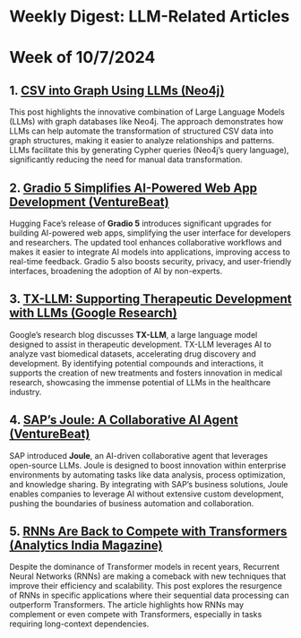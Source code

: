 # Weekly Digest: LLM-Related Articles

# Week of 10/7/2024

## 1. [CSV into Graph Using LLMs (Neo4j)](https://neo4j.com/developer-blog/csv-into-graph-using-llm/)
This post highlights the innovative combination of Large Language Models (LLMs) with graph databases like Neo4j. The approach demonstrates how LLMs can help automate the transformation of structured CSV data into graph structures, making it easier to analyze relationships and patterns. LLMs facilitate this by generating Cypher queries (Neo4j’s query language), significantly reducing the need for manual data transformation.

## 2. [Gradio 5 Simplifies AI-Powered Web App Development (VentureBeat)](https://venturebeat.com/ai/gradio-5-is-here-hugging-faces-newest-tool-simplifies-building-ai-powered-web-apps/)
Hugging Face’s release of **Gradio 5** introduces significant upgrades for building AI-powered web apps, simplifying the user interface for developers and researchers. The updated tool enhances collaborative workflows and makes it easier to integrate AI models into applications, improving access to real-time feedback. Gradio 5 also boosts security, privacy, and user-friendly interfaces, broadening the adoption of AI by non-experts.

## 3. [TX-LLM: Supporting Therapeutic Development with LLMs (Google Research)](https://research.google/blog/tx-llm-supporting-therapeutic-development-with-large-language-models/)
Google’s research blog discusses **TX-LLM**, a large language model designed to assist in therapeutic development. TX-LLM leverages AI to analyze vast biomedical datasets, accelerating drug discovery and development. By identifying potential compounds and interactions, it supports the creation of new treatments and fosters innovation in medical research, showcasing the immense potential of LLMs in the healthcare industry.

## 4. [SAP’s Joule: A Collaborative AI Agent (VentureBeat)](https://venturebeat.com/ai/saps-joule-collaborative-ai-agent-driving-innovation-with-open-source-llms/)
SAP introduced **Joule**, an AI-driven collaborative agent that leverages open-source LLMs. Joule is designed to boost innovation within enterprise environments by automating tasks like data analysis, process optimization, and knowledge sharing. By integrating with SAP’s business solutions, Joule enables companies to leverage AI without extensive custom development, pushing the boundaries of business automation and collaboration.

## 5. [RNNs Are Back to Compete with Transformers (Analytics India Magazine)](https://analyticsindiamag.com/ai-insights-analysis/rnns-are-back-to-compete-with-transformers/)
Despite the dominance of Transformer models in recent years, Recurrent Neural Networks (RNNs) are making a comeback with new techniques that improve their efficiency and scalability. This post explores the resurgence of RNNs in specific applications where their sequential data processing can outperform Transformers. The article highlights how RNNs may complement or even compete with Transformers, especially in tasks requiring long-context dependencies.
